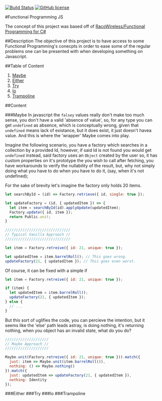 [![Build Status](https://travis-ci.org/karudedios/FunctionalProgramming.js.svg?branch=develop)](https://travis-ci.org/karudedios/FunctionalProgramming.js)
[![GitHub license](https://img.shields.io/badge/license-MIT-blue.svg)](https://raw.githubusercontent.com/karudedios/FunctionalProgramming.js/master/LICENSE)

#Functional Programming JS

The concept of this project was based off of [RacoWireless/Functional Programming for C#](https://github.com/RacoWireless/FunctionalProgramming)

##Description
The objective of this project is to have access to some Functional Programming's conecpts in order to ease some of the regular problems one can be presented with when developing something on Javascript.


##Table of Content
1. [Maybe](#maybe)
1. [Either](#either)
1. [Try](#try)
1. [Io](#io)
1. [Trampoline](#trampoline)

##Content

###Maybe
In javascript the `falsey` values really don't make too much sense, you don't have a valid 'absence of value', so, for any type you can get `undefined` as absence, which is conceptually wrong, given that `undefined` means lack of existance, but it does exist, it just doesn't havea value. And this is where the 'wrapper' Maybe comes into play.

Imagine the following scenario, you have a factory which searches in a collection by a provided Id, however, if said Id is not found you would get `undefined` instead, said factory uses an `Object` created by the user so, it has custom properties on it's prototype the you wish to call after fetching, you have workarounds to verify the nullability of the result, but, why not simply doing what you have to do when you have to do it, (say, when it's not undefined);


For the sake of brevity let's imagine the factory only holds 20 items.

```javascript
let searchById = (id) => Factory.retrieve({ id, single: true });

let updateFactory = (id, { updatedItem }) => {
  let item = searchById(id).applyUpdate(updatedItem);
  Factory.update({ id, item });
  return Public.unit;
}

//////////////////////////////
// Typical Vanilla Approach //
//////////////////////////////

let item = Factory.retreive({ id: 21, unique: true });

let updatedItem = item.barrelRoll(); // This goes wrong.
updateFactory(21, { updatedItem }); // This goes even worst.


```

Of course, it can be fixed with  a simple if

```javascript
let item = Factory.retreive({ id: 21, unique: true });

if (item) {
  let updatedItem = item.barrelRoll();
  updateFactory(21, { updatedItem });
} else {
  // ...
}

```

But this sort of uglifies the code, you can percieve the intention, but it seems like the 'else' path leads astray, is doing nothing, it's returning nothing, when you object has an invalid state, what do you do?

```javascript
////////////////////
// Maybe Approach //
////////////////////

Maybe.unit(Factory.retreive({ id: 21, unique: true })).match({
  just: item => Maybe.unit(item.barrelRoll()),
  nothing: () => Maybe.nothing()
}).match({
  just: updatedItem => updateFactory(21, { updatedItem }),
  nothing: Identity
});

```

###Either
###Try
###Io
###Trampoline